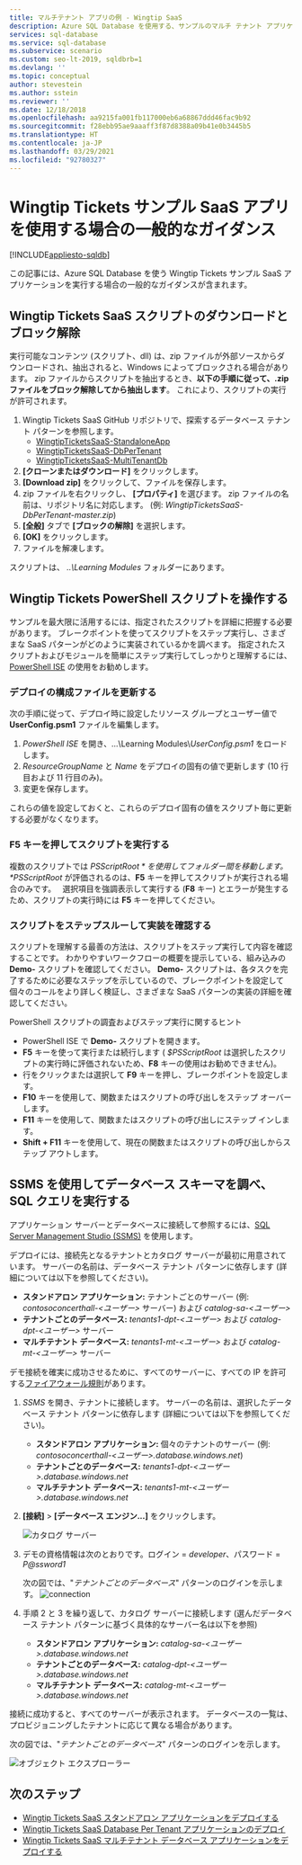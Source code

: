 ```yaml
---
title: マルチテナント アプリの例 - Wingtip SaaS
description: Azure SQL Database を使用する、サンプルのマルチ テナント アプリケーション (Wingtip Tickets SaaS サンプル) をインストールして実行するための手順とガイダンスを示します。
services: sql-database
ms.service: sql-database
ms.subservice: scenario
ms.custom: seo-lt-2019, sqldbrb=1
ms.devlang: ''
ms.topic: conceptual
author: stevestein
ms.author: sstein
ms.reviewer: ''
ms.date: 12/18/2018
ms.openlocfilehash: aa9215fa001fb117000eb6a68867ddd46fac9b92
ms.sourcegitcommit: f28ebb95ae9aaaff3f87d8388a09b41e0b3445b5
ms.translationtype: HT
ms.contentlocale: ja-JP
ms.lasthandoff: 03/29/2021
ms.locfileid: "92780327"
---
```

# <a name="general-guidance-for-working-with-wingtip-tickets-sample-saas-apps"></a>Wingtip Tickets サンプル SaaS アプリを使用する場合の一般的なガイダンス
[!INCLUDE[appliesto-sqldb](../includes/appliesto-sqldb.md)]

この記事には、Azure SQL Database を使う Wingtip Tickets サンプル SaaS アプリケーションを実行する場合の一般的なガイダンスが含まれます。

## <a name="download-and-unblock-the-wingtip-tickets-saas-scripts"></a>Wingtip Tickets SaaS スクリプトのダウンロードとブロック解除

実行可能なコンテンツ (スクリプト、dll) は、zip ファイルが外部ソースからダウンロードされ、抽出されると、Windows によってブロックされる場合があります。 zip ファイルからスクリプトを抽出するとき、**以下の手順に従って、.zip ファイルをブロック解除してから抽出します**。 これにより、スクリプトの実行が許可されます。

1. Wingtip Tickets SaaS GitHub リポジトリで、探索するデータベース テナント パターンを参照します。
    - [WingtipTicketsSaaS-StandaloneApp](https://github.com/Microsoft/WingtipTicketsSaaS-StandaloneApp)
    - [WingtipTicketsSaaS-DbPerTenant](https://github.com/Microsoft/WingtipTicketsSaaS-DbPerTenant)
    - [WingtipTicketsSaaS-MultiTenantDb](https://github.com/Microsoft/WingtipTicketsSaaS-MultiTenantDb)
2. **[クローンまたはダウンロード]** をクリックします。
3. **[Download zip]** をクリックして、ファイルを保存します。
4. zip ファイルを右クリックし、 **[プロパティ]** を選びます。 zip ファイルの名前は、リポジトリ名に対応します。 (例: _WingtipTicketsSaaS-DbPerTenant-master.zip_)
5. **[全般]** タブで **[ブロックの解除]** を選択します。
6. **[OK]** をクリックします。
7. ファイルを解凍します。

スクリプトは、 *..\\Learning Modules* フォルダーにあります。


## <a name="working-with-the-wingtip-tickets-powershell-scripts"></a>Wingtip Tickets PowerShell スクリプトを操作する

サンプルを最大限に活用するには、指定されたスクリプトを詳細に把握する必要があります。 ブレークポイントを使ってスクリプトをステップ実行し、さまざまな SaaS パターンがどのように実装されているかを調べます。 指定されたスクリプトおよびモジュールを簡単にステップ実行してしっかりと理解するには、[PowerShell ISE](/powershell/scripting/components/ise/introducing-the-windows-powershell-ise) の使用をお勧めします。

### <a name="update-the-configuration-file-for-your-deployment"></a>デプロイの構成ファイルを更新する

次の手順に従って、デプロイ時に設定したリソース グループとユーザー値で **UserConfig.psm1** ファイルを編集します。

1. *PowerShell ISE* を開き、...\\Learning Modules\\*UserConfig.psm1* をロードします。
2. *ResourceGroupName* と *Name* をデプロイの固有の値で更新します (10 行目および 11 行目のみ)。
3. 変更を保存します。

これらの値を設定しておくと、これらのデプロイ固有の値をスクリプト毎に更新する必要がなくなります。

### <a name="execute-the-scripts-by-pressing-f5"></a>F5 キーを押してスクリプトを実行する

複数のスクリプトでは *$PSScriptRoot* を使用してフォルダー間を移動します。 *$PSScriptRoot* が評価されるのは、**F5** キーを押してスクリプトが実行される場合のみです。    選択項目を強調表示して実行する (**F8** キー) とエラーが発生するため、スクリプトの実行時には **F5** キーを押してください。

### <a name="step-through-the-scripts-to-examine-the-implementation"></a>スクリプトをステップスルーして実装を確認する

スクリプトを理解する最善の方法は、スクリプトをステップ実行して内容を確認することです。 わかりやすいワークフローの概要を提示している、組み込みの **Demo-** スクリプトを確認してください。 **Demo-** スクリプトは、各タスクを完了するために必要なステップを示しているので、ブレークポイントを設定して個々のコールをより詳しく検証し、さまざまな SaaS パターンの実装の詳細を確認してください。

PowerShell スクリプトの調査およびステップ実行に関するヒント

- PowerShell ISE で **Demo-** スクリプトを開きます。
- **F5** キーを使って実行または続行します ( *$PSScriptRoot* は選択したスクリプトの実行時に評価されないため、**F8** キーの使用はお勧めできません)。
- 行をクリックまたは選択して **F9** キーを押し、ブレークポイントを設定します。
- **F10** キーを使用して、関数またはスクリプトの呼び出しをステップ オーバーします。
- **F11** キーを使用して、関数またはスクリプトの呼び出しにステップ インします。
- **Shift + F11** キーを使用して、現在の関数またはスクリプトの呼び出しからステップ アウトします。


## <a name="explore-database-schema-and-execute-sql-queries-using-ssms"></a>SSMS を使用してデータベース スキーマを調べ、SQL クエリを実行する

アプリケーション サーバーとデータベースに接続して参照するには、[SQL Server Management Studio (SSMS)](/sql/ssms/download-sql-server-management-studio-ssms) を使用します。

デプロイには、接続先となるテナントとカタログ サーバーが最初に用意されています。 サーバーの名前は、データベース テナント パターンに依存します (詳細については以下を参照してください)。

   - **スタンドアロン アプリケーション:** テナントごとのサーバー (例: *contosoconcerthall-&lt;ユーザー&gt;* サーバー) および *catalog-sa-&lt;ユーザー&gt;*
   - **テナントごとのデータベース:** *tenants1-dpt-&lt;ユーザー&gt;* および *catalog-dpt-&lt;ユーザー&gt;* サーバー
   - **マルチテナント データベース:** *tenants1-mt-&lt;ユーザー&gt;* および *catalog-mt-&lt;ユーザー&gt;* サーバー

デモ接続を確実に成功させるために、すべてのサーバーに、すべての IP を許可する[ファイアウォール規則](firewall-configure.md)があります。


1. *SSMS* を開き、テナントに接続します。 サーバーの名前は、選択したデータベース テナント パターンに依存します (詳細については以下を参照してください)。
    - **スタンドアロン アプリケーション:** 個々のテナントのサーバー (例: *contosoconcerthall-&lt;ユーザー&gt;.database.windows.net*)
    - **テナントごとのデータベース:** *tenants1-dpt-&lt;ユーザー&gt;.database.windows.net*
    - **マルチテナント データベース:** *tenants1-mt-&lt;ユーザー&gt;.database.windows.net*
2. **[接続]**  >  **[データベース エンジン...]** をクリックします。

   ![カタログ サーバー](./media/saas-tenancy-wingtip-app-guidance-tips/connect.png)

3. デモの資格情報は次のとおりです。ログイン = *developer*、パスワード = *P\@ssword1*

    次の図では、"*テナントごとのデータベース*" パターンのログインを示します。
    ![connection](./media/saas-tenancy-wingtip-app-guidance-tips/tenants1-connect.png)



4. 手順 2 と 3 を繰り返して、カタログ サーバーに接続します (選んだデータベース テナント パターンに基づく具体的なサーバー名は以下を参照)
    - **スタンドアロン アプリケーション:** *catalog-sa-&lt;ユーザー&gt;.database.windows.net*
    - **テナントごとのデータベース:** *catalog-dpt-&lt;ユーザー&gt;.database.windows.net*
    - **マルチテナント データベース:** *catalog-mt-&lt;ユーザー&gt;.database.windows.net*


接続に成功すると、すべてのサーバーが表示されます。 データベースの一覧は、プロビジョニングしたテナントに応じて異なる場合があります。

次の図では、"*テナントごとのデータベース*" パターンのログインを示します。

![オブジェクト エクスプローラー](./media/saas-tenancy-wingtip-app-guidance-tips/object-explorer.png)



## <a name="next-steps"></a>次のステップ
- [Wingtip Tickets SaaS スタンドアロン アプリケーションをデプロイする](./saas-standaloneapp-get-started-deploy.md)
- [Wingtip Tickets SaaS Database Per Tenant アプリケーションのデプロイ](./saas-dbpertenant-get-started-deploy.md)
- [Wingtip Tickets SaaS マルチテナント データベース アプリケーションをデプロイする](./saas-multitenantdb-get-started-deploy.md)